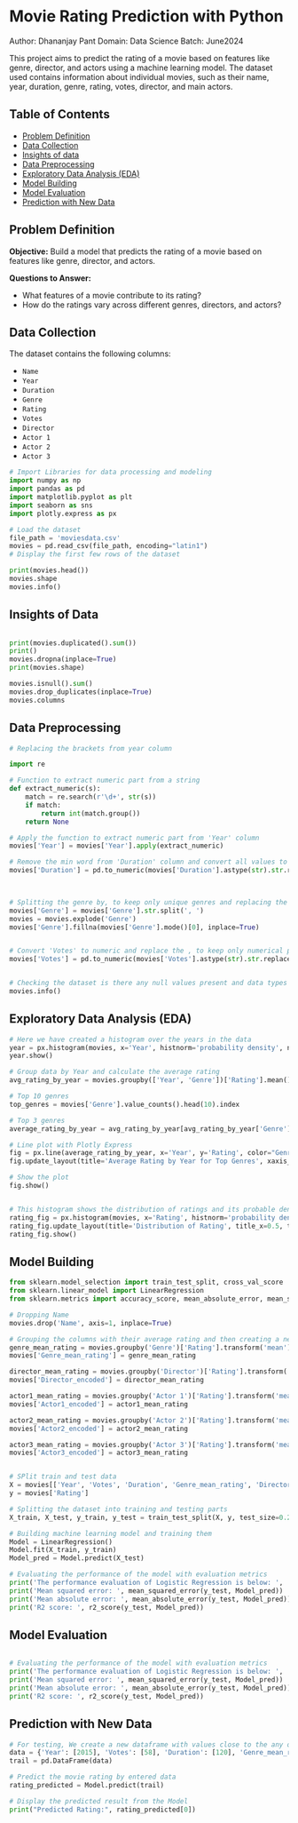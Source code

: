 # Movie Rating Prediction with Python
Author: Dhananjay Pant
Domain: Data Science
Batch: June2024

This project aims to predict the rating of a movie based on features like genre, director, and actors using a machine learning model. The dataset used contains information about individual movies, such as their name, year, duration, genre, rating, votes, director, and main actors.

## Table of Contents

- [Problem Definition](#problem-definition)
- [Data Collection](#data-collection)
- [Insights of data](#insights-of-data)
- [Data Preprocessing](#data-preprocessing)
- [Exploratory Data Analysis (EDA)](#exploratory-data-analysis-eda)
- [Model Building](#model-building)
- [Model Evaluation](#model-evaluation)
- [Prediction with New Data](#prediction-with-new-data)


## Problem Definition

**Objective:** Build a model that predicts the rating of a movie based on features like genre, director, and actors.

**Questions to Answer:**
- What features of a movie contribute to its rating?
- How do the ratings vary across different genres, directors, and actors?

## Data Collection

The dataset contains the following columns:
- `Name`
- `Year`
- `Duration`
- `Genre`
- `Rating`
- `Votes`
- `Director`
- `Actor 1`
- `Actor 2`
- `Actor 3`

```python
# Import Libraries for data processing and modeling
import numpy as np
import pandas as pd
import matplotlib.pyplot as plt
import seaborn as sns
import plotly.express as px

# Load the dataset
file_path = 'moviesdata.csv'
movies = pd.read_csv(file_path, encoding="latin1")
# Display the first few rows of the dataset

print(movies.head())
movies.shape
movies.info()
```


## Insights of Data

```python

print(movies.duplicated().sum())
print()
movies.dropna(inplace=True)
print(movies.shape)

movies.isnull().sum()
movies.drop_duplicates(inplace=True)
movies.columns
```

## Data Preprocessing

```python
# Replacing the brackets from year column

import re

# Function to extract numeric part from a string
def extract_numeric(s):
    match = re.search(r'\d+', str(s))
    if match:
        return int(match.group())
    return None

# Apply the function to extract numeric part from 'Year' column
movies['Year'] = movies['Year'].apply(extract_numeric)

# Remove the min word from 'Duration' column and convert all values to numeric
movies['Duration'] = pd.to_numeric(movies['Duration'].astype(str).str.replace(' min', ''), errors='coerce')

 

# Splitting the genre by, to keep only unique genres and replacing the null values with mode
movies['Genre'] = movies['Genre'].str.split(', ')
movies = movies.explode('Genre')
movies['Genre'].fillna(movies['Genre'].mode()[0], inplace=True)    


# Convert 'Votes' to numeric and replace the , to keep only numerical part
movies['Votes'] = pd.to_numeric(movies['Votes'].astype(str).str.replace(',', ''), errors='coerce')


# Checking the dataset is there any null values present and data types of the features present
movies.info()
```

## Exploratory Data Analysis (EDA)

```python
# Here we have created a histogram over the years in the data
year = px.histogram(movies, x='Year', histnorm='probability density', nbins=30)
year.show()

# Group data by Year and calculate the average rating
avg_rating_by_year = movies.groupby(['Year', 'Genre'])['Rating'].mean().reset_index()

# Top 10 genres
top_genres = movies['Genre'].value_counts().head(10).index

# Top 3 genres
average_rating_by_year = avg_rating_by_year[avg_rating_by_year['Genre'].isin(top_genres)]

# Line plot with Plotly Express
fig = px.line(average_rating_by_year, x='Year', y='Rating', color="Genre")
fig.update_layout(title='Average Rating by Year for Top Genres', xaxis_title='Year', yaxis_title='Average Rating')

# Show the plot
fig.show()


# This histogram shows the distribution of ratings and its probable density
rating_fig = px.histogram(movies, x='Rating', histnorm='probability density', nbins=40)
rating_fig.update_layout(title='Distribution of Rating', title_x=0.5, title_pad=dict(t=20), title_font=dict(size=20), xaxis_title='Rating', yaxis_title='Probability Density', xaxis=dict(showgrid=False), yaxis=dict(showgrid=False), bargap=0.02, plot_bgcolor='white')
rating_fig.show()
```

## Model Building

```python
from sklearn.model_selection import train_test_split, cross_val_score
from sklearn.linear_model import LinearRegression
from sklearn.metrics import accuracy_score, mean_absolute_error, mean_squared_error, r2_score

# Dropping Name 
movies.drop('Name', axis=1, inplace=True)

# Grouping the columns with their average rating and then creating a new feature
genre_mean_rating = movies.groupby('Genre')['Rating'].transform('mean')
movies['Genre_mean_rating'] = genre_mean_rating

director_mean_rating = movies.groupby('Director')['Rating'].transform('mean')
movies['Director_encoded'] = director_mean_rating

actor1_mean_rating = movies.groupby('Actor 1')['Rating'].transform('mean')
movies['Actor1_encoded'] = actor1_mean_rating

actor2_mean_rating = movies.groupby('Actor 2')['Rating'].transform('mean')
movies['Actor2_encoded'] = actor2_mean_rating

actor3_mean_rating = movies.groupby('Actor 3')['Rating'].transform('mean')
movies['Actor3_encoded'] = actor3_mean_rating


# SPlit train and test data
X = movies[['Year', 'Votes', 'Duration', 'Genre_mean_rating', 'Director_encoded', 'Actor1_encoded', 'Actor2_encoded', 'Actor3_encoded']]
y = movies['Rating']

# Splitting the dataset into training and testing parts
X_train, X_test, y_train, y_test = train_test_split(X, y, test_size=0.2, random_state=42)

# Building machine learning model and training them
Model = LinearRegression()
Model.fit(X_train, y_train)
Model_pred = Model.predict(X_test)

# Evaluating the performance of the model with evaluation metrics
print('The performance evaluation of Logistic Regression is below: ', '\n')
print('Mean squared error: ', mean_squared_error(y_test, Model_pred))
print('Mean absolute error: ', mean_absolute_error(y_test, Model_pred))
print('R2 score: ', r2_score(y_test, Model_pred))
```

## Model Evaluation 

```python

# Evaluating the performance of the model with evaluation metrics
print('The performance evaluation of Logistic Regression is below: ', '\n')
print('Mean squared error: ', mean_squared_error(y_test, Model_pred))
print('Mean absolute error: ', mean_absolute_error(y_test, Model_pred))
print('R2 score: ', r2_score(y_test, Model_pred))
```

## Prediction with New Data

```python
# For testing, We create a new dataframe with values close to the any of our existing data to evaluate
data = {'Year': [2015], 'Votes': [58], 'Duration': [120], 'Genre_mean_rating': [7.8], 'Director_encoded': [3.5], 'Actor1_encoded': [5.3], 'Actor2_encoded': [4.5], 'Actor3_encoded': [4.5]}
trail = pd.DataFrame(data)

# Predict the movie rating by entered data
rating_predicted = Model.predict(trail)

# Display the predicted result from the Model
print("Predicted Rating:", rating_predicted[0])
```



